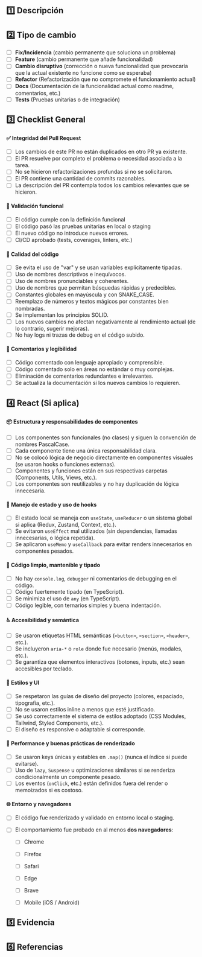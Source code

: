 ## 1️⃣ Descripción

<!-- ¿Qué se necesita y por qué? Describa con detalle los cambios que se hicieron. Si es necesario agregue comentarios, notas, etc.  -->

## 2️⃣ Tipo de cambio

<!-- Marca con "[X]" lo que creas relevante, y el resto bórralo -->

- [ ] **Fix/Incidencia** (cambio permanente que soluciona un problema)
- [ ] **Feature** (cambio permanente que añade funcionalidad)
- [ ] **Cambio disruptivo** (corrección o nueva funcionalidad que provocaría que la actual existente no funcione como se esperaba)
- [ ] **Refactor** (Refactorización que no compromete el funcionamiento actual)
- [ ] **Docs** (Documentación de la funcionalidad actual como readme, comentarios, etc.)
- [ ] **Tests** (Pruebas unitarias o de integración)

## 3️⃣ Checklist General

#### ✅ Integridad del Pull Request
- [ ] Los cambios de este PR no están duplicados en otro PR ya existente.
- [ ] El PR resuelve por completo el problema o necesidad asociada a la tarea.
- [ ] No se hicieron refactorizaciones profundas si no se solicitaron.
- [ ] El PR contiene una cantidad de commits razonables.
- [ ] La descripción del PR contempla todos los cambios relevantes que se hicieron.

#### 🧪 Validación funcional
- [ ] El código cumple con la definición funcional
- [ ] El código pasó las pruebas unitarias en local o staging
- [ ] El nuevo código no introduce nuevos errores.
- [ ] CI/CD aprobado (tests, coverages, linters, etc.)

#### 📐 Calidad del código
- [ ] Se evita el uso de "var" y se usan variables explícitamente tipadas.
- [ ] Uso de nombres descriptivos e inequívocos.
- [ ] Uso de nombres pronunciables y coherentes.
- [ ] Uso de nombres que permitan búsquedas rápidas y predecibles.
- [ ] Constantes globales en mayúscula y con SNAKE_CASE.
- [ ] Reemplazo de números y textos mágicos por constantes bien nombradas.
- [ ] Se implementan los principios SOLID.
- [ ] Los nuevos cambios no afectan negativamente al rendimiento actual (de lo contrario, sugerir mejoras).
- [ ] No hay logs ni trazas de debug en el código subido.

#### 💬 Comentarios y legibilidad
- [ ] Código comentado con lenguaje apropiado y comprensible.
- [ ] Código comentado solo en áreas no estándar o muy complejas.
- [ ] Eliminación de comentarios redundantes e irrelevantes.
- [ ] Se actualiza la documentación si los nuevos cambios lo requieren.

## 4️⃣ React (Si aplica)

#### 📦 Estructura y responsabilidades de componentes
- [ ] Los componentes son funcionales (no clases) y siguen la convención de nombres PascalCase.
- [ ] Cada componente tiene una única responsabilidad clara.
- [ ] No se colocó lógica de negocio directamente en componentes visuales (se usaron hooks o funciones externas).
- [ ] Componentes y funciones están en sus respectivas carpetas (Components, Utils, Views, etc.).
- [ ] Los componentes son reutilizables y no hay duplicación de lógica innecesaria.

#### 🧠 Manejo de estado y uso de hooks
- [ ] El estado local se maneja con `useState`, `useReducer` o un sistema global si aplica (Redux, Zustand, Context, etc.).
- [ ] Se evitaron `useEffect` mal utilizados (sin dependencias, llamadas innecesarias, o lógica repetida).
- [ ] Se aplicaron `useMemo` y `useCallback` para evitar renders innecesarios en componentes pesados.

#### 🧹 Código limpio, mantenible y tipado
- [ ] No hay `console.log`, `debugger` ni comentarios de debugging en el código.
- [ ] Código fuertemente tipado (en TypeScript).
- [ ] Se minimiza el uso de `any` (en TypeScript).
- [ ] Código legible, con ternarios simples y buena indentación.

#### ♿ Accesibilidad y semántica
- [ ] Se usaron etiquetas HTML semánticas (`<button>`, `<section>`, `<header>`, etc.).
- [ ] Se incluyeron `aria-*` o `role` donde fue necesario (menús, modales, etc.).
- [ ] Se garantiza que elementos interactivos (botones, inputs, etc.) sean accesibles por teclado.

#### 🎨 Estilos y UI
- [ ] Se respetaron las guías de diseño del proyecto (colores, espaciado, tipografía, etc.).
- [ ] No se usaron estilos inline a menos que esté justificado.
- [ ] Se usó correctamente el sistema de estilos adoptado (CSS Modules, Tailwind, Styled Components, etc.).
- [ ] El diseño es responsive o adaptable si corresponde.

#### 🚀 Performance y buenas prácticas de renderizado
- [ ] Se usaron keys únicas y estables en `.map()` (nunca el índice si puede evitarse).
- [ ] Uso de `lazy`, `Suspense` u optimizaciones similares si se renderiza condicionalmente un componente pesado.
- [ ] Los eventos (`onClick`, etc.) están definidos fuera del render o memoizados si es costoso.

#### 🌐 Entorno y navegadores
- [ ] El código fue renderizado y validado en entorno local o staging.
- [ ] El comportamiento fue probado en al menos **dos navegadores**:

  - [ ] Chrome
  - [ ] Firefox
  - [ ] Safari
  - [ ] Edge
  - [ ] Brave
  - [ ] Mobile (iOS / Android)


## 5️⃣ Evidencia

<!-- Subir capturas de pantalla, logs de ejecución exitosa, resultados de pruebas manuales o automáticas -->

## 6️⃣ Referencias

<!-- Link de la historia de usuario o tarea relacionada -->
